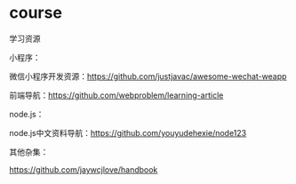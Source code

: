 # course
学习资源



小程序：

微信小程序开发资源：<https://github.com/justjavac/awesome-wechat-weapp>



前端导航：https://github.com/webproblem/learning-article



node.js：

node.js中文资料导航：https://github.com/youyudehexie/node123



其他杂集：

https://github.com/jaywcjlove/handbook